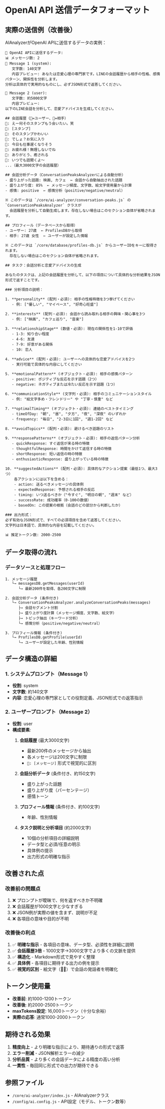 # OpenAI API 送信データフォーマット

## 実際の送信例（改善後）

AIAnalyzerがOpenAI APIに送信するデータの実例：

```
🚀 OpenAI APIに送信するデータ:
📊 メッセージ数: 2
📝 Message 1 (system):
   文字数: 140文字
   内容プレビュー: あなたは恋愛心理の専門家です。LINEの会話履歴から相手の性格、感情パターン、関係性を分析します。
分析は具体的で実用的なものにし、必ずJSON形式で返答してください。
   
📝 Message 2 (user):
   文字数: 約5000文字
   内容プレビュー: 
以下のLINE会話を分析して、恋愛アドバイスを生成してください。

## 会話履歴（👤=ユーザー、💬=相手）
👤: えー何そのスタンプもう会いたい。笑
💬: [スタンプ]
👤: そのスタンプかわいい
💬: でしょ？お気に入り
👤: 今日も仕事遅くなりそう
💬: お疲れ様！無理しないでね
👤: ありがとう、癒される
💬: いつでも話聞くよ〜
...（最大3000文字の会話履歴）

## 会話分析データ（ConversationPeaksAnalyzerによる自動分析）
- 盛り上がった話題: 映画, カフェ  ← 会話から自動抽出された話題
- 盛り上がり度: 85%  ← メッセージ頻度、文字数、絵文字使用量から計算
- 感情: positive  ← 感情分析（positive/negative/neutral）

※ このデータは `/core/ai-analyzer/conversation-peaks.js` の `ConversationPeaksAnalyzer` クラスが
  会話履歴を分析して自動生成します。存在しない場合はこのセクション自体が省略されます。

## プロフィール（データベースから取得）
- ユーザー: 27歳  ← ProfilesDBから取得
- 相手: 27歳 女性  ← ユーザーが設定した情報

※ このデータは `/core/database/profiles-db.js` からユーザーIDをキーに取得されます。
  存在しない場合はこのセクション自体が省略されます。

## タスク：会話分析と恋愛アドバイスの生成

あなたのタスクは、上記の会話履歴を分析して、以下の項目について具体的な分析結果をJSON形式で返すことです。

### 分析項目の説明：

1. **personality** (配列・必須): 相手の性格特徴を3つ挙げてください
   - 例: ["優しい", "マイペース", "好奇心旺盛"]

2. **interests** (配列・必須): 会話から読み取れる相手の興味・関心事を3つ
   - 例: ["映画", "カフェ巡り", "音楽"]

3. **relationshipStage** (数値・必須): 現在の関係性を1-10で評価
   - 1-3: 知り合い程度
   - 4-6: 友達
   - 7-9: 好意がある関係
   - 10: 恋人

4. **advice** (配列・必須): ユーザーへの具体的な恋愛アドバイスを2つ
   - 実行可能で具体的な内容にしてください

5. **emotionalPattern** (オブジェクト・必須): 相手の感情パターン
   - positive: ポジティブな反応を示す話題（2つ）
   - negative: ネガティブまたは冷たい反応を示す話題（1つ）

6. **communicationStyle** (文字列・必須): 相手のコミュニケーションスタイル
   - 例: "絵文字多め・フレンドリー" や "丁寧・慎重" など

7. **optimalTiming** (オブジェクト・必須): 連絡のベストタイミング
   - timeOfDay: "朝", "昼", "夕方", "夜", "深夜" のいずれか
   - frequency: "毎日", "2-3日に1回", "週1-2回" など

8. **avoidTopics** (配列・必須): 避けるべき話題のリスト

9. **responsePatterns** (オブジェクト・必須): 相手の返信パターン分析
   - quickResponse: すぐ返信が来る時の特徴
   - thoughtfulResponse: 時間をかけて返信する時の特徴
   - shortResponse: 短い返信の時の特徴
   - enthusiasticResponse: 盛り上がっている時の特徴

10. **suggestedActions** (配列・必須): 具体的なアクション提案（最低1つ、最大3つ）
    各アクションには以下を含める：
    - action: 送るべきメッセージの具体例
    - expectedResponse: 予想される相手の反応
    - timing: いつ送るべきか（"今すぐ", "明日の朝", "週末" など）
    - successRate: 成功確率（0-100の数値）
    - basedOn: この提案の根拠（会話のどの部分から判断したか）

### 出力形式：
必ず有効なJSON形式で、すべての必須項目を含めて返答してください。
文字列は日本語で、具体的な内容を記載してください。

📊 推定トークン数: 2000-2500
```

## データ取得の流れ

### データソースと処理フロー
```
1. メッセージ履歴
   └→ messagesDB.getMessages(userId)
      └→ 最新200件を取得、各200文字に制限

2. 会話分析データ (条件付き)
   └→ ConversationPeaksAnalyzer.analyzeConversationPeaks(messages)
      ├→ 会話セグメント分割
      ├→ 盛り上がり度計算（メッセージ頻度、文字数、絵文字）
      ├→ トピック抽出（キーワード分析）
      └→ 感情分析（positive/negative/neutral）

3. プロフィール情報 (条件付き)
   └→ ProfilesDB.getProfile(userId)
      └→ ユーザーが設定した年齢、性別情報
```

## データ構造の詳細

### 1. システムプロンプト（Message 1）
- **役割**: system
- **文字数**: 約140文字
- **内容**: 恋愛心理の専門家としての役割定義、JSON形式での返答指示

### 2. ユーザープロンプト（Message 2）
- **役割**: user
- **構成要素**:
  1. **会話履歴** (最大3000文字)
     - 最新200件のメッセージから抽出
     - 各メッセージは200文字に制限
     - `👤: [メッセージ]` 形式で視覚的に区別
  
  2. **会話分析データ** (条件付き、約150文字)
     - 盛り上がった話題
     - 盛り上がり度（パーセンテージ）
     - 感情トーン
  
  3. **プロフィール情報** (条件付き、約100文字)
     - 年齢、性別情報
  
  4. **タスク説明と分析項目** (約2000文字)
     - 10個の分析項目の詳細説明
     - データ型と必須/任意の明示
     - 具体例の提示
     - 出力形式の明確な指示

## 改善された点

### 改善前の問題点
1. ❌ プロンプトが曖昧で、何を返すべきか不明確
2. ❌ 会話履歴が1000文字と少なすぎる
3. ❌ JSON例が実際の値を含まず、説明が不足
4. ❌ 各項目の意味や目的が不明

### 改善後の利点
1. ✅ **明確な指示** - 各項目の意味、データ型、必須性を詳細に説明
2. ✅ **会話履歴3倍** - 1000文字→3000文字でより多くの文脈を提供
3. ✅ **構造化** - Markdown形式で見やすく整理
4. ✅ **具体例** - 各項目に期待する出力の例を提示
5. ✅ **視覚的区別** - 絵文字（👤💬）で会話の発話者を明確化

## トークン使用量
- **改善前**: 約1000-1200トークン
- **改善後**: 約2000-2500トークン
- **maxTokens設定**: 16,000トークン（十分な余裕）
- **実際の応答**: 通常1000-2000トークン

## 期待される効果
1. **精度向上** - より明確な指示により、期待通りの形式で返答
2. **エラー削減** - JSON解析エラーの減少
3. **分析品質** - より多くの会話データによる精度の高い分析
4. **一貫性** - 毎回同じ形式での出力が期待できる

## 参照ファイル
- `/core/ai-analyzer/index.js` - AIAnalyzerクラス
- `/config/ai.config.js` - API設定（モデル、トークン数等）